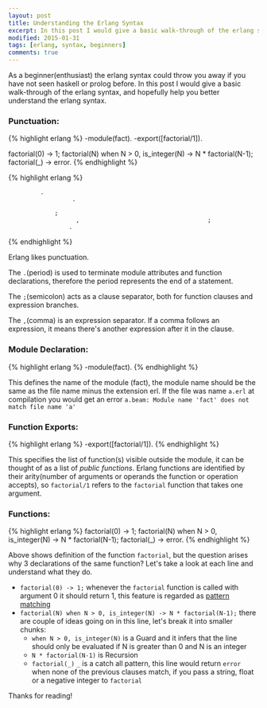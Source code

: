 ```yaml
---
layout: post
title: Understanding the Erlang Syntax
excerpt: In this post I would give a basic walk-through of the erlang syntax
modified: 2015-01-31
tags: [erlang, syntax, beginners]
comments: true
---
```


As a beginner(enthusiast) the erlang syntax could throw you away if you have not seen haskell or prolog before. In this post I would give a basic walk-through of the erlang syntax, and hopefully help you better understand the erlang syntax.

### Punctuation:

{% highlight erlang %}
-module(fact).
-export([factorial/1]).

factorial(0) -> 1;
factorial(N) when N > 0, is_integer(N) -> N * factorial(N-1);
factorial(_) -> error.
{% endhighlight %}

{% highlight erlang %}

             .
                      .

                 ;
                       ,                                    ;
                     .
{% endhighlight %}

Erlang likes punctuation.

The `.`(period) is used to terminate module attributes and function declarations, therefore the period represents the end of a statement.

The `;`(semicolon) acts as a clause separator, both for function clauses and expression branches.

The `,`(comma) is an expression separator. If a comma follows an expression, it means there's another expression after it in the clause.


### Module Declaration:

{% highlight erlang %}
-module(fact).
{% endhighlight %}

This defines the name of the module (fact), the module name should be the same as the file name minus the extension erl. If the file was name `a.erl` at compilation you would get an error `a.beam: Module name 'fact' does not match file name 'a'`


### Function Exports:

{% highlight erlang %}
-export([factorial/1]).
{% endhighlight %}

This specifies the list of function(s) visible outside the module, it can be thought of as a list of _public functions_. Erlang functions are identified by their arity(number of arguments or operands the function or operation accepts), so `factorial/1` refers to the `factorial` function that takes one argument.


### Functions:

{% highlight erlang %}
factorial(0) -> 1;
factorial(N) when N > 0, is_integer(N) -> N * factorial(N-1);
factorial(_) -> error.
{% endhighlight %}

Above shows definition of the function `factorial`, but the question arises why 3 declarations of the same function? Let's take a look at each line and understand what they do.

- `factorial(0) -> 1;` whenever the `factorial` function is called with argument 0 it should return 1, this feature is regarded as [pattern matching](http://erlang.org/doc/reference_manual/patterns.html)
- `factorial(N) when N > 0, is_integer(N) -> N * factorial(N-1);` there are couple of ideas going on in this line, let's break it into smaller chunks:
  - `when N > 0, is_integer(N)` is a Guard and it infers that the line should only be evaluated if N is greater than 0 and N is an integer
  - `N * factorial(N-1)` is Recursion
  - `factorial(_)` `_` is a catch all pattern, this line would return `error` when none of the previous clauses match, if you pass a string, float or a negative integer to `factorial`



Thanks for reading!

